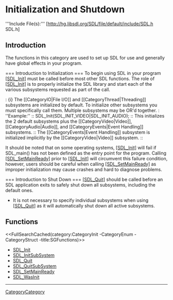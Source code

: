 # Initialization and Shutdown
'''Include File(s):''' [http://hg.libsdl.org/SDL/file/default/include/SDL.h SDL.h]


## Introduction
The functions in this category are used to set up SDL for use and generally have global effects in your program.

=== Introduction to Initialization ===
To begin using SDL in your program [[SDL_Init]]() must be called before most other SDL functions.  The role of [[SDL_Init]]() is to properly initialize the SDL library and start each of the various subsystems requested as part of the call.

: {i} The [[CategoryIO|File I/O]] and [[CategoryThread|Threading]] subsystems are initialized by default.  To initialize other subsystems you must specifically call them.  Multiple subsystems may be OR'd together.
: ''Example:''
:: <syntaxhighlight lang="c"> SDL_Init(SDL_INIT_VIDEO|SDL_INIT_AUDIO); </syntaxhighlight>
:: This initializes the 2 default subsystems plus the [[CategoryVideo|Video]], [[CategoryAudio|Audio]], and [[CategoryEvents|Event Handling]] subsystems.
:: The [[CategoryEvents|Event Handling]] subsystem is initialized implicitly by the [[CategoryVideo|Video]] subsystem.
::

It should be noted that on some operating systems, [[SDL_Init]]() will fail if SDL_main() has not been defined as the entry point for the program.  Calling [[SDL_SetMainReady]]() prior to [[SDL_Init]]() will circumvent this failure condition, however, users should be careful when calling [[SDL_SetMainReady]]() as improper initialization may cause crashes and hard to diagnose problems.

=== Introduction to Shut Down ===
[[SDL_Quit]]() should be called before an SDL application exits to safely shut down all subsystems, including the default ones.

* It is not necessary to specify individual subsystems when using [[SDL_Quit]]() as it will automatically shut down all active subsystems.

<!-- #Remove this line and the ## in front of the following if they become relevant to this category to activate them. -->
<!-- #== Enumerations == -->
<!-- #<<FullSearchCached(category:CategoryEnum CategoryInit -title:SGEnumerations)>> -->
<!-- #== Structures == -->
<!-- #<<FullSearchCached(category:CategoryStruct CategoryInit -title:SGStructures)>> -->
## Functions
<<FullSearchCached(category:CategoryInit -CategoryEnum -CategoryStruct -title:SGFunctions)>>

<!-- BEGIN CATEGORY LIST -->
- [SDL_Init](SDL_Init)
- [SDL_InitSubSystem](SDL_InitSubSystem)
- [SDL_Quit](SDL_Quit)
- [SDL_QuitSubSystem](SDL_QuitSubSystem)
- [SDL_SetMainReady](SDL_SetMainReady)
- [SDL_WasInit](SDL_WasInit)
<!-- END CATEGORY LIST -->
----
[CategoryCategory](CategoryCategory)

